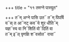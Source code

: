+++
title = "११ तमग्ने पास्युत"

+++
त᳓म् अग्ने पासि उत᳓ त᳓म् पिपर्षि  
य᳓स् त आ᳓नट् कव᳓ये शूर धीति᳓म्  
यज्ञ᳓स्य वा नि᳓शितिं वो᳓दितिं वा  
त᳓म् इ᳓त् पृणक्षि श᳓वसोत᳓ राया᳓